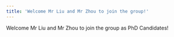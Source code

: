```yaml
---
title: 'Welcome Mr Liu and Mr Zhou to join the group!'
---
```

Welcome Mr Liu and Mr Zhou to join the group as PhD Candidates!
